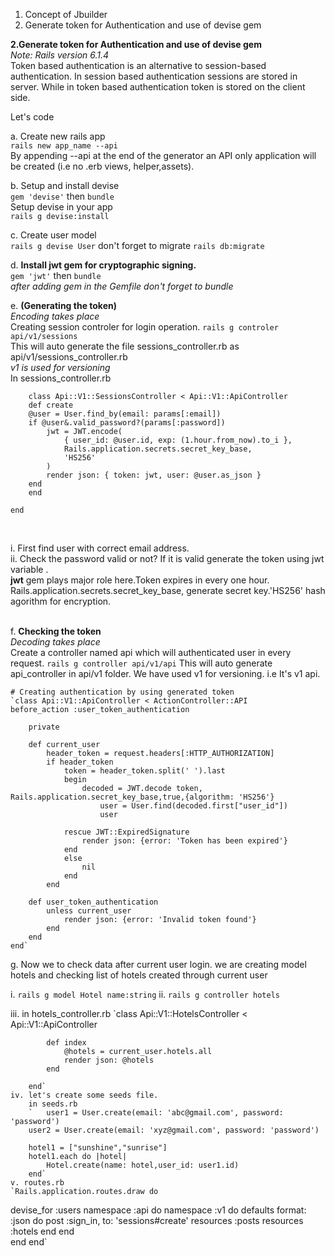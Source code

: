 1. Concept of Jbuilder 
2. Generate token for Authentication and use of devise gem

**2.Generate token for Authentication and use of devise gem**<br>
*Note: Rails version 6.1.4*<br>
Token based authentication is an alternative to session-based authentication. In session based authentication sessions
are stored in server. While in token based authentication token is stored on the client side.

Let's code

a. Create new rails app<br>
      `rails new app_name --api`<br>
   By appending --api at the end of the generator an API only application will be created (i.e no .erb views, helper,assets).

b. Setup and install devise<br>
       `gem 'devise'` then    `bundle`<br>
       Setup devise in your app <br>
        `rails g devise:install`

c. Create user model <br>
        `rails g devise User` don't forget to migrate `rails db:migrate`<br>

d. **Install jwt gem for cryptographic signing.**<br>
        `gem 'jwt'` then `bundle`<br>
    *after adding gem in the Gemfile don't forget to bundle*

e. **(Generating the token)**<br>
    *Encoding takes place*<br>
    Creating session controler for login operation.
        `rails g controler api/v1/sessions`<br>
    This will auto generate the file sessions_controller.rb as api/v1/sessions_controller.rb<br>
    *v1 is used for versioning* <br>
    In sessions_controller.rb 

        class Api::V1::SessionsController < Api::V1::ApiController
        def create
        @user = User.find_by(email: params[:email])
        if @user&.valid_password?(params[:password])
            jwt = JWT.encode(
                { user_id: @user.id, exp: (1.hour.from_now).to_i },
                Rails.application.secrets.secret_key_base,      
                'HS256'
            )
            render json: { token: jwt, user: @user.as_json }
        end
        end
        
    end
<br>

i. First find user with correct email address. <br>
ii. Check the password valid or not? If it is valid generate the token using jwt variable . <br>**jwt** gem plays major role here.Token expires in every one hour. <br> Rails.application.secrets.secret_key_base, generate secret key.'HS256' hash agorithm for encryption.<br><br>

f. **Checking the token**<br>
    *Decoding takes place*<br>
   Create a controller named api which will authenticated user in every request.
   `rails g controller api/v1/api`
   This will auto generate api_controller in api/v1 folder. We have used v1 for versioning. i.e It's v1 api.<br>

    # Creating authentication by using generated token
    `class Api::V1::ApiController < ActionController::API 
    before_action :user_token_authentication

        private 

        def current_user 
            header_token = request.headers[:HTTP_AUTHORIZATION]
            if header_token 
                token = header_token.split(' ').last 
                begin
                    decoded = JWT.decode token, Rails.application.secret_key_base,true,{algorithm: 'HS256'}
                        user = User.find(decoded.first["user_id"])
                        user
                    
                rescue JWT::ExpiredSignature
                    render json: {error: 'Token has been expired'}
                end
                else
                    nil 
                end
            end

        def user_token_authentication 
            unless current_user 
                render json: {error: 'Invalid token found'}
            end
        end
    end`


g. Now we to check data after current user login.
  we are creating model hotels and checking list of hotels created through current user

  i. `rails g model Hotel name:string`
  ii. `rails g controller hotels`

  iii. in hotels_controller.rb
        `class Api::V1::HotelsController < Api::V1::ApiController

            def index 
                @hotels = current_user.hotels.all 
                render json: @hotels
            end

        end`
    iv. let's create some seeds file.
        in seeds.rb
        `   user1 = User.create(email: 'abc@gmail.com', password: 'password')
        user2 = User.create(email: 'xyz@gmail.com', password: 'password')

        hotel1 = ["sunshine","sunrise"]
        hotel1.each do |hotel|
            Hotel.create(name: hotel,user_id: user1.id)
        end`
    v. routes.rb
    `Rails.application.routes.draw do
  devise_for :users
    namespace :api do
        namespace :v1 do
        defaults format: :json do
            post :sign_in, to: 'sessions#create'
            resources :posts
            resources :hotels
        end
        end   
    end
    end`
